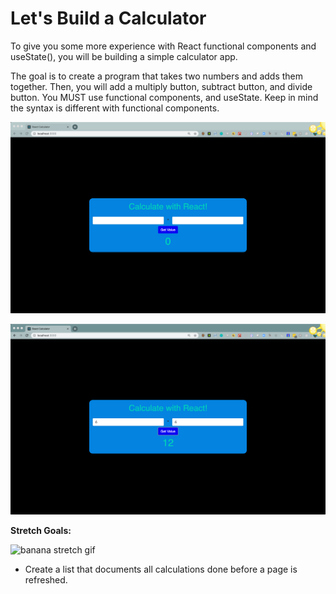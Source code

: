 <h1>Let's Build a Calculator</h1>  

To give you some more experience with React functional components and useState(), you will be building a simple calculator app.   

The goal is to create a program that takes two numbers and adds them together. Then, you will add a multiply button, subtract button, and divide button. You MUST use functional components, and useState. Keep in mind the syntax is different with functional components.

![](./images/CalculatorBefore.png)


![](./images/CalculatorAfter.png)


**Stretch Goals:**

![banana stretch gif](https://media.giphy.com/media/OmQ9fnEshXtOU/giphy.gif)

- Create a list that documents all calculations done before a page is refreshed.
